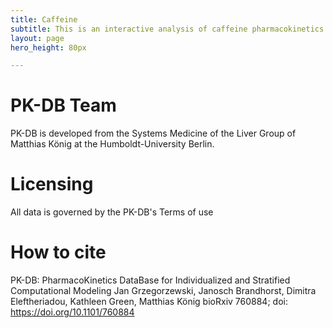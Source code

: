 ```yaml
---
title: Caffeine
subtitle: This is an interactive analysis of caffeine pharmacokinetics
layout: page
hero_height: 80px

---
```




# PK-DB Team
PK-DB is developed from the Systems Medicine of the Liver Group of Matthias König at the Humboldt-University Berlin.


# Licensing
All data is governed by the PK-DB's Terms of use

# How to cite
PK-DB: PharmacoKinetics DataBase for Individualized and Stratified Computational Modeling
Jan Grzegorzewski, Janosch Brandhorst, Dimitra Eleftheriadou, Kathleen Green, Matthias König
bioRxiv 760884; doi: https://doi.org/10.1101/760884

